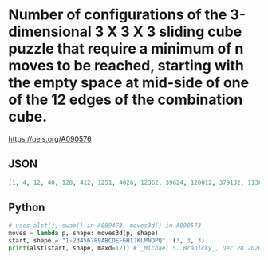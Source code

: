 # Number of configurations of the 3\-dimensional 3 X 3 X 3 sliding cube puzzle that require a minimum of n moves to be reached, starting with the empty space at mid\-side of one of the 12 edges of the combination cube\.
https://oeis.org/A090576
## JSON
```JSON
[1, 4, 12, 40, 128, 412, 1251, 4026, 12362, 39624, 120012, 379132, 1130914, 3530916, 10402781, 32112656, 93427431]
```
## Python
```Python
# uses alst(), swap() in A089473, moves3d() in A090573
moves = lambda p, shape: moves3d(p, shape)
start, shape = "1-23456789ABCDEFGHIJKLMNOPQ", (3, 3, 3)
print(alst(start, shape, maxd=12)) # _Michael S. Branicky_, Dec 28 2020
```
